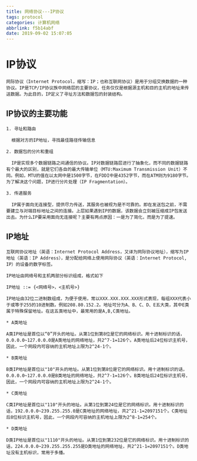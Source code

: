```yaml
---
title: 网络协议---IP协议
tags: protocol
categories: 计算机网络
abbrlink: f5b14abf
date: 2019-09-02 15:07:05
---
```


# IP协议

    网际协议（Internet Protocol，缩写：IP；也称互联网协议）是用于分组交换数据的一种协议。IP是TCP/IP协议族中网络层的主要协议，任务仅仅是根据源主机和目的主机的地址来传送数据。为此目的，IP定义了寻址方法和数据包的封装结构。

## IP协议的主要功能

    1. 寻址和路由
      
      根据对方的IP地址，寻找最佳路径传输信息

    2. 数据包的分片和重组

      IP是实现多个数据链路之间通信的协议。IP对数据链路层进行了抽象化，而不同的数据链路有个最大的区别，就是它们各自的最大传输单位（MTU:Maximum Transmission Unit）不同。例如，MTU的值在以太网中是1500字节，在FDDI中是4352字节，而在ATM则为9180字节。为了解决这个问题，IP进行分片处理（IP Fragmentation）。

    3. 传递服务

      IP属于面向无连接型，提供尽力传送，其服务也被视为是不可靠的。即在发送包之前，不需要建立与对端目标地址之间的连接。上层如果遇到IP的数据，该数据会立刻被压缩成IP包发送出去。为什么IP要采用面向无连接呢？主要有两点原因：一是为了简化，而是为了提速。

## IP地址

    互联网协议地址（英语：Internet Protocol Address，又译为网际协议地址），缩写为IP地址（英语：IP Address），是分配给网络上使用网际协议（英语：Internet Protocol, IP）的设备的数字标签。

    IP地址由网络号和主机两部分标识组成，格式如下

    IP地址 ::= {<网络号>，<主机号>}

    IP地址由32位二进制数组成，为便于使用，常以XXX.XXX.XXX.XXX形式表现，每组XXX代表小于或等于255的10进制数。例如208.80.152.2。地址可分为A、B、C、D、E五大类，其中E类属于特殊保留地址。在这五类地址中，最常用的是A,B,C类地址。

    * A类地址

    A类IP地址是首位以“0”开头的地址。从第1位到第8位是它的网络标识。用十进制标识的话，0.0.0.0~127.0.0.0是A类地址的网络地址，共2^7-1=126个。A类地址后24位标识主机号，因此，一个网段内可容纳的主机地址上限为2^24-1个。

    * B类地址

    B类IP地址是首位以"10"开头的地址。从第1位到第8位是它的网络标识。用十进制标识的话，0.0.0.0~127.0.0.0是B类地址的网络地址，共2^7-1=126个。B类地址后24位标识主机号，因此，一个网段内可容纳的主机地址上限为2^24-1个。

    * C类地址

    C类IP地址是首位以"110"开头的地址。从第1位到第24位是它的网络标识。用十进制标识的话，192.0.0.0~239.255.255.0是C类地址的网络地址，共2^21-1=2097151个。C类地址后8位标识主机号，因此，一个网段内可容纳的主机地址上限为2^8-1=254个。

    * D类地址

    D类IP地址是首位以"1110"开头的地址。从第1位到第232位是它的网络标识。用十进制标识的话，224.0.0.0~239.255.255.255是D类地址的网络地址，共2^21-1=2097151个。D类地址没有主机标识，常用于多播。


